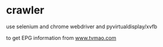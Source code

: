 # crawler


use selenium and chrome webdriver and 
pyvirtualdisplay/xvfb 

to get EPG information from www.tvmao.com
